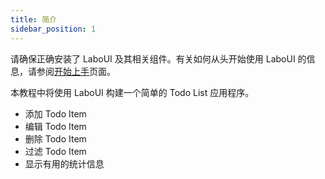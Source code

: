 ```yaml
---
title: 简介
sidebar_position: 1
---
```


请确保正确安装了 LaboUI 及其相关组件。有关如何从头开始使用 LaboUI 的信息，请参阅[开始上手](/docs/getting-started/usage)页面。

本教程中将使用 LaboUI 构建一个简单的 Todo List 应用程序。

- 添加 Todo Item
- 编辑 Todo Item
- 删除 Todo Item
- 过滤 Todo Item
- 显示有用的统计信息
